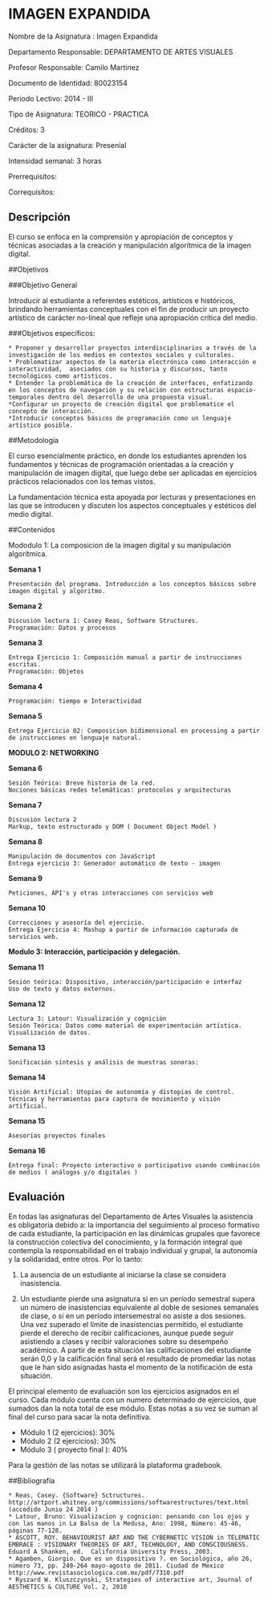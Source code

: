 

# IMAGEN EXPANDIDA

Nombre de la Asignatura :  Imagen Expandida

Departamento Responsable: DEPARTAMENTO DE ARTES VISUALES

Profesor Responsable: Camilo Martinez

Documento de Identidad:  80023154

Periodo Lectivo: 2014 - III

Tipo de Asignatura: TEORICO - PRACTICA 

Créditos: 3

Carácter de la asignatura: Presenial

Intensidad semanal: 3 horas

Prerrequisitos: 

Correquisitos:  


## Descripción

El curso se enfoca en la comprensión y apropiación de conceptos y técnicas asociadas a la creación y manipulación algorítmica de la imagen digital. 


##Objetivos


###Objetivo General

Introducir al estudiante a referentes estéticos, artísticos e históricos, brindando herramientas conceptuales con el fin de producir un proyecto artístico de carácter no-lineal que refleje una apropiación crítica del medio.

###Objetivos específicos:

    * Proponer y desarrollar proyectos interdisciplinarios a través de la investigación de los medios en contextos sociales y culturales.
    * Problematizar aspectos de la materia electrónica como interacción e interactividad,  asociados con su historia y discursos, tanto tecnológicos como artísticos.
    * Entender la problemática de la creación de interfaces, enfatizando en los conceptos de navegación y su relación con estructuras espacio-temporales dentro del desarrollo de una propuesta visual.
    *Configurar un proyecto de creación digital que problematice el concepto de interacción.
    *Introducir conceptos básicos de programación como un lenguaje artístico posible.


##Metodología

El curso esencialmente práctico, en donde los estudiantes aprenden los fundamentos y técnicas de programación orientadas a la creación y manipulación de imagen digital, que luego debe ser aplicadas en ejercicios prácticos relacionados con los temas vistos.

La fundamentación técnica esta apoyada por lecturas y presentaciones en las que se introducen y discuten los aspectos conceptuales y estéticos del medio digital.


##Contenidos

Mododulo 1: La composicion de la imagen digital y su manipulación algorítmica.

__Semana 1__

    Presentación del programa. Introducción a los conceptos básicos sobre imagen digital y algoritmo.

__Semana 2__

    Discusión lectura 1: Casey Reas, Software Structures.
    Programación: Datos y procesos

__Semana 3__

    Entrega Ejercicio 1: Composición manual a partir de instrucciones escritas.
    Programación: Objetos

__Semana 4__

    Programación: tiempo e Interactividad

__Semana 5__

    Entrega Ejercicio 02: Composicion bidimensional en processing a partir de instrucciones en lenguaje natural.


__MODULO 2: NETWORKING__

__Semana 6__

    Sesión Teórica: Breve historia de la red.
    Nociones básicas redes telemáticas: protocolos y arquitecturas    

__Semana 7__

    Discusión lectura 2
    Markup, texto estructurado y DOM ( Document Object Model )

__Semana 8__

    Manipulación de documentos con JavaScript
    Entrega ejercicio 3: Generador automático de texto - imagen

__Semana 9__
    
    Peticiones, API's y otras interacciones con servicios web

__Semana 10__

    Correcciones y asesoría del ejercicio.
    Entrega Ejercicio 4: Mashup a partir de información capturada de servicios web.

__Modulo 3: Interacción, participación y delegación.__

__Semana 11__

    Sesión teórica: Dispositivo, interacción/participación e interfaz
    Uso de texto y datos externos.

__Semana 12__

    Lectura 3: Latour: Visualización y cognición
    Sesión Teórica: Datos como material de experimentación artística.
    Visualización de datos.

__Semana 13__

    Sonificación síntesis y análisis de muestras sonoras:

__Semana 14__

    Visión Artificial: Utopías de autonomía y distopias de control.
    técnicas y herramientas para captura de movimiento y visión artificial.

__Semana 15__

    Asesorías proyectos finales


__Semana 16__

    Entrega final: Proyecto interactivo o participativo usando combinación de medios ( análogos y/o digitales )

## Evaluación

En todas las asignaturas del Departamento de Artes Visuales la
asistencia es obligatoria debido a:  la importancia del seguimiento al
proceso formativo de cada estudiante, la participación en las
dinámicas grupales que favorece la construcción colectiva del
conocimiento, y la formación integral que contempla la responsabilidad
en el trabajo individual y grupal, la autonomía y la solidaridad,
entre otros. Por lo tanto:

1. La ausencia de un estudiante al iniciarse la clase se considera inasistencia.

2. Un estudiante pierde una asignatura si en un período semestral
supera un número de inasistencias equivalente al doble de sesiones
semanales de clase, o si en un período  intersemestral no asiste a dos
sesiones.  Una vez superado el límite de inasistencias permitido, el
estudiante pierde el derecho de recibir calificaciones, aunque puede
seguir asistiendo a clases y recibir valoraciones sobre su desempeño
académico. A partir de esta situación las calificaciones del
estudiante serán 0,0 y la calificación final será el resultado de
promediar las notas que le han sido asignadas hasta el momento de la
notificación de esta situación.

El principal elemento de evaluación son los ejercicios asignados en el curso.  Cada módulo cuenta con un numero determinado de ejercicios, que sumados dan la nota total de ese módulo.  Estas notas a su vez se suman al final del curso para sacar la nota definitiva.

* Módulo 1 (2 ejercicios): 30%
* Módulo 2 (2 ejercicios): 30%
* Módulo 3 ( proyecto final ): 40%

Para la gestión de las notas se utilizará la plataforma gradebook.


##Bibliografía

    * Reas, Casey. {Software} Sctructures. http://artport.whitney.org/commissions/softwarestructures/text.html (accedido Junio 24 2014 )
    * Latour, Bruno: Visualizacion y cognicion: pensando con los ojos y con las manos in La Balsa de la Medusa, Ano: 1998, Número: 45-46, páginas 77-128.
    * ASCOTT, ROY. BEHAVIOURIST ART AND THE CYBERNETIC VISION in TELEMATIC EMBRACE : VISIONARY THEORIES OF ART, TECHNOLOGY, AND CONSCIOUSNESS. Eduard A Shanken, ed.  California University Press, 2003.
    * Agamben, Giorgio. Que es un dispositivo ?. en Sociológica, año 26, número 73, pp. 249-264 mayo-agosto de 2011. Ciudad de Mexico http://www.revistasociologica.com.mx/pdf/7310.pdf
    * Ryszard W. Kluszczynski, Strategies of interactive art, Journal of AESTHETICS & CULTURE Vol. 2, 2010


